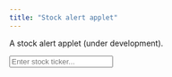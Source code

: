 ```yaml
---
title: "Stock alert applet"
---
```


A stock alert applet (under development).

<div>
	
<input onkeyup="if (event.keyCode == 27) D('recryptInputb').value = '';
		else if (event.keyCode == 13) {
			event.preventDefault(); 
			submitTicker();
		}"
id="tickerInput" autocomplete="off" placeholder="Enter stock ticker...">
	

</div>

<script>
	
function D(string) { return document.getElementById(string);}	
	
function submitTicker() {
	console.log('https://query2.finance.yahoo.com/v7/finance/options/' + D('tickerInput').value);
	fetch("https://sandboxansyble.herokuapp.com/", 
		{headers: {'Target-URL': 'https://query2.finance.yahoo.com/v7/finance/options/' + D('tickerInput').value }}).then(function(response) {
		console.log(response);
		return response.json();
	}).then(function(data) { 
		console.log(data.optionChain.result[0].underlyingSymbol); 
	}).catch(function(error) {
		console.log(error)
	});
	
}
</script>
    

